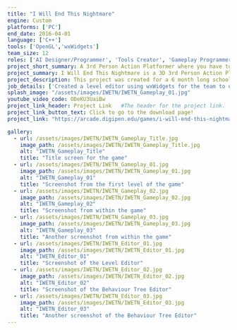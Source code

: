 ```yaml
---
title: "I Will End This Nightmare"
engine: Custom
platforms: ['PC']
end_date: 2016-04-01
language: ['C++']
tools: ['OpenGL','wxWidgets']
team_size: 12
roles: ['AI Designer/Programmer', 'Tools Creator', 'Gameplay Programmer']
project_short_summary: A 3rd Person Action Platformer where you have to beat off enemies by casting attacks and traverse through a dreamscape to end the character's nightmare.
project_summary: I Will End This Nightmare is a 3D 3rd Person Action Platformer where you play as a girl trapped in the dream world. In order to escape, you must make use of your ability to cast spells by playing notes in the correct order, and ring all of the bells in the level, without getting defeated by the nightmares in the world.
project_description: This project was created for a 6 month long school project. We managed to make our own custom engine using OpenGL and C++, along with our own Level Editor and Behaviour Tree Editor using wxWidgets.
job_details: ['Created a level editor using wxWidgets for the team to use to create, save, and load levels, along with creating objects in the world and modifying them.', 'Created a Behaviour Tree editor using wxWidgets for the team to use, which was used to create cutscenes, enemy behaviours, and gameplay elements.', 'Designed all enemies in the game, along with the miniboss and boss.', ' Implemented most of the enemies in the game, including the miniboss and boss.', 'Implemented Flocking behaviour, and added extra modifications to it to allow it to have a leader in the flock, and not to merge with other flocks. (This was used for one of the main enemies in our game)', 'Implemented the "song" system (in which players chain together a set of keys to cause attacks to happen)']
splash_image: "/assets/images/IWETN/IWETN_Gameplay_01.jpg"
youtube_video_code: ODeKU3UaiBw
project_link_header: Project Link   #The header for the project link.
project_link_button_text: Click to go to the download page!
project_link: "https://arcade.digipen.edu/games/i-will-end-this-nightmare"

gallery:
  - url: /assets/images/IWETN/IWETN_Gameplay_Title.jpg
    image_path: /assets/images/IWETN/IWETN_Gameplay_Title.jpg
    alt: "IWETN_Gameplay_Title"
    title: "Title screen for the game"
  - url: /assets/images/IWETN/IWETN_Gameplay_01.jpg
    image_path: /assets/images/IWETN/IWETN_Gameplay_01.jpg
    alt: "IWETN_Gameplay_01"
    title: "Screenshot from the first level of the game"
  - url: /assets/images/IWETN/IWETN_Gameplay_02.jpg
    image_path: /assets/images/IWETN/IWETN_Gameplay_02.jpg
    alt: "IWETN_Gameplay_02"
    title: "Screenshot from within the game"
  - url: /assets/images/IWETN/IWETN_Gameplay_03.jpg
    image_path: /assets/images/IWETN/IWETN_Gameplay_03.jpg
    alt: "IWETN_Gameplay_03"
    title: "Another screenshot from within the game"
  - url: /assets/images/IWETN/IWETN_Editor_01.jpg
    image_path: /assets/images/IWETN/IWETN_Editor_01.jpg
    alt: "IWETN_Editor_01"
    title: "Screenshot of the Level Editor"
  - url: /assets/images/IWETN/IWETN_Editor_02.jpg
    image_path: /assets/images/IWETN/IWETN_Editor_02.jpg
    alt: "IWETN_Editor_02"
    title: "Screenshot of the Behaviour Tree Editor"
  - url: /assets/images/IWETN/IWETN_Editor_03.jpg
    image_path: /assets/images/IWETN/IWETN_Editor_03.jpg
    alt: "IWETN_Editor_03"
    title: "Another screenshot of the Behaviour Tree Editor"
---
```

